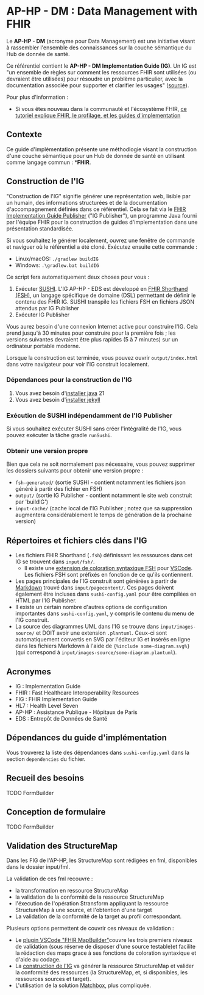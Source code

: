 # AP-HP - DM : Data Management with FHIR

Le **AP-HP - DM** (acronyme pour Data Management) est une initiative visant à rassembler l'ensemble des connaissances 
sur la couche sémantique du Hub de donnée de santé.

Ce référentiel contient le **AP-HP - DM Implementation Guide (IG)**. Un IG est "un ensemble de règles sur comment les
ressources FHIR sont utilisées (ou devraient être utilisées) pour résoudre un problème particulier, avec la
documentation associée pour supporter et clarifier les usages" ([source](https://www.hl7.org/fhir/implementationguide.html)).

Pour plus d'information :

- Si vous êtes nouveau dans la communauté et l'écosystème FHIR, [ce tutoriel explique FHIR, le profilage, et les guides d'implementation](https://fire.ly/blog/how-to-create-your-first-fhir-profile/)

## Contexte

Ce guide d'implémentation présente une méthodlogie visant la construction d'une couche sémantique pour un Hub de donnée de santé en utilisant comme langage commun : ***FHIR**.

## Construction de l'IG

"Construction de l'IG" signifie générer une représentation web, lisible par un humain, des informations structurées et
de la documentation d'accompagnement définies dans ce référentiel. Cela se fait via le [FHIR Implementation Guide Publisher](https://confluence.hl7.org/display/FHIR/IG+Publisher+Documentation)
("IG Publisher"), un programme Java fourni par l'équipe FHIR pour la construction de guides d'implementation dans une
présentation standardisée.

Si vous souhaitez le générer localement, ouvrez une fenêtre de commande et naviguer où le référentiel a été cloné.
Exécutez ensuite cette commande :

- Linux/macOS: `./gradlew buildIG`
- Windows: `.\gradlew.bat buildIG`

Ce script fera automatiquement deux choses pour vous :

1. Exécuter [SUSHI](https://fshschool.org/docs/sushi/). L'IG AP-HP - EDS est développé en [FHIR Shorthand (FSH)](http://build.fhir.org/ig/HL7/fhir-shorthand/),
   un langage spécifique de domaine (DSL) permettant de définir le contenu des FHIR IG. SUSHI transpile les fichiers FSH en
   fichiers JSON attendus par IG Publisher
2. Exécuter IG Publisher

Vous aurez besoin d'une connexion Internet active pour construire l'IG. Cela prend jusqu'à 30 minutes pour construire
pour la première fois ; les versions suivantes devraient être plus rapides (5 à 7 minutes) sur un ordinateur portable
moderne.

Lorsque la construction est terminée, vous pouvez ouvrir `output/index.html` dans votre navigateur pour voir l'IG
construit localement.

### Dépendances pour la construction de l'IG

1. Vous avez besoin d'[installer java](https://adoptium.net/) 21
2. Vous avez besoin d'[installer jekyll](https://jekyllrb.com/docs/installation/)

### Exécution de SUSHI indépendamment de l'IG Publisher

Si vous souhaitez exécuter SUSHI sans créer l'intégralité de l'IG, vous pouvez exécuter la tâche gradle `runSushi`.

### Obtenir une version propre

Bien que cela ne soit normalement pas nécessaire, vous pouvez supprimer les dossiers suivants pour obtenir une version
propre :

- `fsh-generated/` (sortie SUSHI - contient notamment les fichiers json généré à partir des fichier en FSH)
- `output/` (sortie IG Publisher - contient notamment le site web construit par 'buildIG')
- `input-cache/` (cache local de l'IG Publisher ; notez que sa suppression augmentera considérablement le temps de
  génération de la prochaine version)

## Répertoires et fichiers clés dans l'IG

- Les fichiers FHIR Shorthand (`.fsh`) définissant les ressources dans cet IG se trouvent dans `input/fsh/`.
    - Il existe une [extension de coloration syntaxique FSH](https://marketplace.visualstudio.com/items?itemName=MITRE-Health.vscode-language-fsh)
      pour [VSCode](https://code.visualstudio.com).
      Les fichiers FSH sont préfixés en fonction de ce qu'ils contiennent.
- Les pages principales de l'IG construit sont générées à partir de [Markdown](https://daringfireball.net/projects/markdown/)
  trouvé dans `input/pagecontent/`. Ces pages doivent également être incluses dans `sushi-config.yaml` pour être compilées
  en HTML par l'IG Publisher.
- Il existe un certain nombre d'autres options de configuration importantes dans `sushi-config.yaml`, y compris le
  contenu du menu de l'IG construit.
- La source des diagrammes UML dans l'IG se trouve dans `input/images-source/` et DOIT avoir une extension `.plantuml`.
  Ceux-ci sont automatiquement convertis en SVG par l'éditeur IG et insérés en ligne dans les fichiers Markdown à l'aide
  de `{%include some-diagram.svg%}` (qui correspond à `input/images-source/some-diagram.plantuml`).

## Acronymes

* IG : Implementation Guide
* FHIR : Fast Healthcare Interoperability Resources
* FIG : FHIR Implementation Guide
* HL7 : Health Level Seven
* AP-HP : Assistance Publique - Hôpitaux de Paris
* EDS : Entrepôt de Données de Santé

## Dépendances du guide d'implémentation

Vous trouverez la liste des dépendances dans `sushi-config.yaml` dans la section `dependencies` du fichier.

## Recueil des besoins

TODO FormBuilder

## Conception de formulaire

TODO FormBuilder

## Validation des StructureMap

Dans les FIG de l'AP-HP, les StructureMap sont rédigées en fml, disponibles dans le dossier input/fml. 

La validation de ces fml recouvre : 
- la transformation en ressource StructureMap
- la validation de la conformité de la ressource StructureMap
- l'éxecution de l'opération $transform appliquant la ressource StructureMap à une source, et l'obtention d'une target 
- La validation de la conformité de la target au profil correspondant. 

Plusieurs options permettent de couvrir ces niveaux de validation : 
- Le [plugin VSCode "FHIR MapBuilder"](https://github.com/aphp/fhir-mapbuilder)couvre les trois premiers niveaux de validation (sous réserve de disposer d'une source testable)et facilite la rédaction des maps grace à ses fonctions de coloration syntaxique et d'aide au codage. 
- La [construction de l'IG](#construction-de-lig) va générer la ressource StructureMap et valider la conformité des ressources (la StructureMap, et, si disponibles, les ressources sources et target). 
- L'utilisation de la solution [Matchbox](https://github.com/ahdis/matchbox), plus compliquée. 